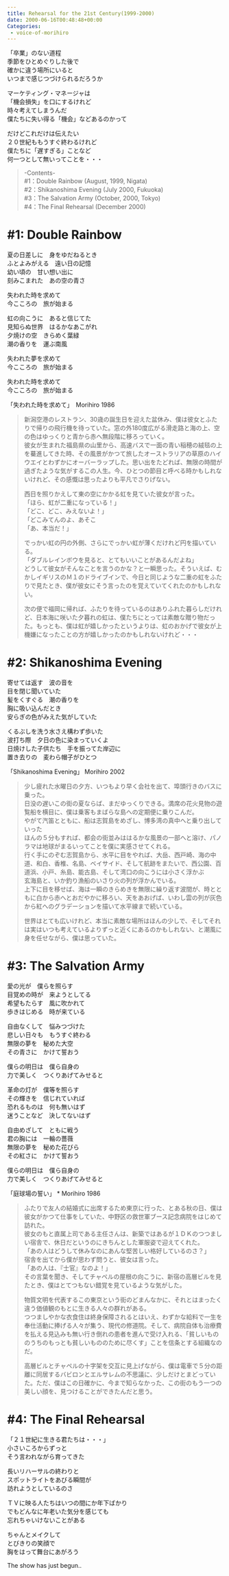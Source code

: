 ```yaml
---
title: Rehearsal for the 21st Century(1999-2000)
date: 2000-06-16T00:48:48+00:00
Categories:
 - voice-of-morihiro
---
```

「卒業」のない道程  
季節をひとめぐりした後で  
確かに違う場所にいると  
いつまで感じつづけられるだろうか

マーケティング・マネージャは  
「機会損失」を口にするけれど  
時々考えてしまうんだ  
僕たちに失い得る「機会」などあるのかって

だけどこれだけは伝えたい  
２０世紀ももうすぐ終わるけれど  
僕たちに「遅すぎる」ことなど  
何一つとして無いってことを・・・

> -Contents-  
> #1：Double Rainbow (August, 1999, Nigata)  
> #2：Shikanoshima Evening (July 2000, Fukuoka)  
> #3：The Salvation Army (October, 2000, Tokyo)  
> #4：The Final Rehearsal (December 2000)

# #1: Double Rainbow

夏の日差しに　身をゆだねるとき  
ふとよみがえる　遠い日の記憶  
幼い頃の　甘い想い出に  
刻みこまれた　あの空の青さ

失われた時を求めて  
今こころの　旅が始まる

虹の向こうに　あると信じてた  
見知らぬ世界　はるかなあこがれ  
夕焼けの空　きらめく葉緑  
潮の香りを　運ぶ南風

失われた夢を求めて  
今こころの　旅が始まる

失われた時を求めて  
今こころの　旅が始まる

<p style="text-align: left;">
  「失われた時を求めて」　Morihiro 1986
</p>

> 新潟空港のレストラン、30歳の誕生日を迎えた盆休み、僕は彼女とふたりで帰りの飛行機を待っていた。窓の外180度広がる滑走路と海の上、空の色はゆっくりと青から赤へ無段階に移ろっていく。  
> 彼女が生まれた福島県の山里から、高速バスで一面の青い稲穂の絨毯の上を驀進してきた時、その風景がかつて旅したオーストラリアの草原のハイウエイとわずかにオーバーラップした。思い出をたどれば、無限の時間が過ぎたような気がするこの人生。今、ひとつの節目と呼べる時かもしれないけれど、その感慨は思ったよりも平凡でさりげない。
> 
> 西日を照りかえして東の空にかかる虹を見ていた彼女が言った。  
> 「ほら、虹が二重になっている！」  
> 「どこ、どこ、みえないよ！」  
> 「どこみてんのよ、あそこ  
> 「あ、本当だ！」
> 
> でっかい虹の円の外側、さらにでっかい虹が薄くだけれど円を描いている。  
> 「ダブルレインボウを見ると、とてもいいことがあるんだよね」  
> どうして彼女がそんなことを言うのかな？と一瞬思った。そういえば、むかしイギリスのＭ１のドライブインで、今日と同じような二重の虹をふたりで見たとき、僕が彼女にそう言ったのを覚えていてくれたのかもしれない。
> 
> 次の便で福岡に帰れば、ふたりを待っているのはありふれた暮らしだけれど、日本海に咲いた夕暮れの虹は、僕たちにとっては素敵な贈り物だった。もっとも、僕は虹が嬉しかったというよりは、虹のおかげで彼女が上機嫌になったことの方が嬉しかったのかもしれないけれど・・・

# #2: Shikanoshima Evening

寄せては返す　波の音を  
目を閉じ聞いていた  
髪をくすぐる　潮の香りを  
胸に吸い込んだとき  
安らぎの色がみえた気がしていた

くるぶしを洗う水さえ構わず歩いた  
波打ち際　夕日の色に染まっていくよ  
日焼けした子供たち　手を振ってた岸辺に  
置き去りの　麦わら帽子がひとつ

「Shikanoshima Evening」 Morihiro 2002

> 少し疲れた水曜日の夕方、いつもより早く会社を出て、埠頭行きのバスに乗った。  
> 日没の遅いこの街の夏ならば、まだゆっくりできる。満席の花火見物の遊覧船を横目に、僕は乗客もまばらな島への定期便に乗りこんだ。  
> やがて汽笛とともに、船は志賀島をめざし、博多湾の真中へと乗り出していった  
> ほんの５分もすれば、都会の街並みははるかな風景の一部へと溶け、パノラマは地球がまるいってことを僕に実感させてくれる。  
> 行く手にのぞむ志賀島から、水平に目をやれば、大岳、西戸崎、海の中道、和白、香椎、名島、ベイサイド、そして航跡をまたいで、西公園、百道浜、小戸、糸島、能古島、そして湾口の向こうには小さく浮かぶ  
> 玄海島と、いか釣り漁船のいさり火の列が浮かんでいる。  
> 上下に目を移せば、海は一瞬のきらめきを無限に繰り返す波間が、時とともに白から赤へとおだやかに移ろい、天をあおげば、いわし雲の列が灰色から紅へのグラデーションを描いて水平線まで続いている。
> 
> 世界はとても広いけれど、本当に素敵な場所はほんの少しで、そしてそれは実はいつも考えているよりずっと近くにあるのかもしれない、と潮風に身を任せながら、僕は思っていた。

# #3: The Salvation Army

愛の光が　僕らを照らす  
目覚めの時が　来ようとしてる  
希望もたらす　風に吹かれて  
歩きはじめる　時が来ている

自由なくして　悩みつづけた  
悲しい日々も　もうすぐ終わる  
無限の夢を　秘めた大空  
その青さに　かけて誓おう

僕らの明日は　僕ら自身の  
力で美しく　つくりあげてみせると

革命の灯が　僕等を照らす  
その輝きを　信じれていれば  
恐れるものは　何も無いはず  
迷うことなど　決してないはず

自由めざして　ともに戦う  
君の胸には　一輪の薔薇  
無限の夢を　秘めた花びら  
その紅さに　かけて誓おう

僕らの明日は　僕ら自身の  
力で美しく　つくりあげてみせると

「庭球場の誓い」 * Morihiro 1986

> ふたりで友人の結婚式に出席するため東京に行った、とある秋の日、僕は彼女がかつて仕事をしていた、中野区の救世軍ブース記念病院をはじめて訪れた。  
> 彼女のもと直属上司である主任さんは、新築ではあるが１ＤＫのつつましい宿舎で、休日だというのにきちんとした軍服姿で迎えてくれた。  
> 「あの人はどうして休みなのにあんな堅苦しい格好しているのさ？」  
> 宿舎を出てから僕が思わず問うと、彼女は言った。  
> 「あの人は、『士官』なのよ！」  
> その言葉を聞き、そしてチャペルの屋根の向こうに、新宿の高層ビルを見たとき、僕はとてつもない錯覚を見ているような気がした。
> 
> 物質文明を代表するこの東京という街のどまんなかに、それとはまったく違う価値観のもとに生きる人々の群れがある。  
> つつましやかな衣食住は終身保障されるとはいえ、わずかな給料で一生を奉仕活動に捧げる人々が集う、現代の修道院。そして、病院自体も治療費を払える見込みも無い行き倒れの患者を進んで受け入れる、「貧しいもののうちのもっとも貧しいもののために尽くす」ことを信条とする組織なのだ。
> 
> 高層ビルとチャペルの十字架を交互に見上げながら、僕は電車で５分の距離に同居するバビロンとエルサレムの不思議に、少しだけとまどっていた。ただ、僕はこの日確かに、今まで知らなかった、この街のもう一つの美しい顔を、見つけることができたんだと思う。

# #4: The Final Rehearsal

「２１世紀に生きる君たちは・・・」  
小さいころからずっと  
そう言われながら育ってきた

長いリハーサルの終わりと  
スポットライトをあびる瞬間が  
訪れようとしているのさ

ＴＶに映る人たちはいつの間にか年下ばかり  
でもどんなに年老いた気分を感じても  
忘れちゃいけないことがある

ちゃんとメイクして  
とびきりの笑顔で  
胸をはって舞台にあがろう

The show has just begun..